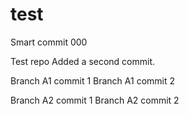 # test

Smart commit 000



Test repo
Added a second commit.

Branch A1 commit 1
Branch A1 commit 2

Branch A2 commit 1
Branch A2 commit 2

